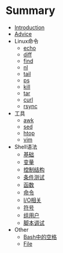# Summary

* [Introduction](README.md)
* [Advice](advice.md)
* Linux命令
   * [echo](linux_commands/echo.md)
   * [diff](linux_commands/diff.md)
   * [find](linux_commands/find.md)
   * [nl](linux_commands/nl.md)
   * [tail](linux_commands/tail.md)
   * [ps](linux_commands/ps.md)
   * [kill](linux_commands/kill.md)
   * [tar](linux_commands/tar.md)
   * [curl](linux_commands/curl.md)
   * [rsync](linux_commands/rsync.md)
* 工具
   * [awk](linux_tools/awk.md)
   * [sed](linux_tools/sed.md)
   * [htop](linux_tools/htop.md)
   * [vim](linux_tools/vim_using.md)
* Shell语法
   * [基础](shell_grammar/common.md)
   * [变量](shell_grammar/variants.md)
   * [控制结构](shell_grammar/control_structure.md)
   * [条件测试](shell_grammar/candition_test.md)
   * [函数](shell_grammar/function.md)
   * [命令](shell_grammar/commands.md)
   * [I/O相关](shell_grammar/io_relative.md)
   * [符号](shell_grammar/symbols.md)
   * [组用户](shell_grammar/users.md)
   * [脚本调试](shell_grammar/script_debug.md)
* Other
   * [Bash中的空格](other/space.md)
   * [File](other/file.md)

